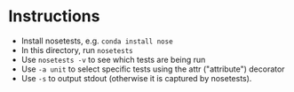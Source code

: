 # Instructions

* Install nosetests, e.g. `conda install nose`
* In this directory, run `nosetests`
* Use `nosetests -v` to see which tests are being run
* Use `-a unit` to select specific tests using the attr ("attribute") decorator
* Use `-s` to output stdout (otherwise it is captured by nosetests).
